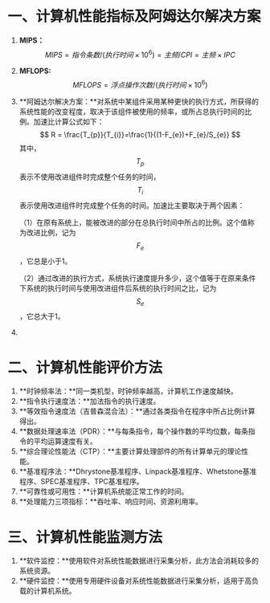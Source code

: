 # 一、计算机性能指标及阿姆达尔解决方案

1. **MIPS：**
   $$
   MIPS = 指令条数 / (执行时间\times10^{6})=主频/CPI=主频\times IPC
   $$

2. **MFLOPS:**
   $$
   MFLOPS=浮点操作次数/(执行时间\times 10^{6})
   $$

3. **阿姆达尔解决方案：**对系统中某组件采用某种更快的执行方式，所获得的系统性能的改变程度，取决于该组件被使用的频率，或所占总执行时间的比例。加速比计算公式如下：
   $$
   R = \frac{T_{p}}{T_{i}}=\frac{1}{(1-F_{e})+F_{e}/S_{e}}
   $$
   其中，$$T_{p}$$表示不使用改进组件时完成整个任务的时间，$$T_{i}$$表示使用改进组件时完成整个任务的时间。加速比主要取决于两个因素：

   （1）在原有系统上，能被改进的部分在总执行时间中所占的比例。这个值称为改进比例，记为$$F_{e}$$，它总是小于1。

   （2）通过改进的执行方式，系统执行速度提升多少，这个值等于在原来条件下系统的执行时间与使用改进组件后系统的执行时间之比，记为$$S_{e}$$，它总大于1。

4. 

# 二、计算机性能评价方法

1. **时钟频率法：**同一类机型，时钟频率越高，计算机工作速度越快。
2. **指令执行速度法：**加法指令的执行速度。
3. **等效指令速度法（吉普森混合法）：**通过各类指令在程序中所占比例计算得出。
4. **数据处理速率法（PDR）：**与每条指令，每个操作数的平均位数，每条指令的平均运算速度有关。
5. **综合理论性能法（CTP）：**主要计算处理部件的所有计算单元的理论性能。
6. **基准程序法：**Dhrystone基准程序、Linpack基准程序、Whetstone基准程序、SPEC基准程序、TPC基准程序。
7. **可靠性或可用性：**计算机系统能正常工作的时间。
8. **处理能力三项指标：**吞吐率、响应时间、资源利用率。

# 三、计算机性能监测方法

1. **软件监控：**使用软件对系统性能数据进行采集分析，此方法会消耗较多的系统资源。
2. **硬件监控：**使用专用硬件设备对系统性能数据进行采集分析，适用于高负载的计算机系统。

